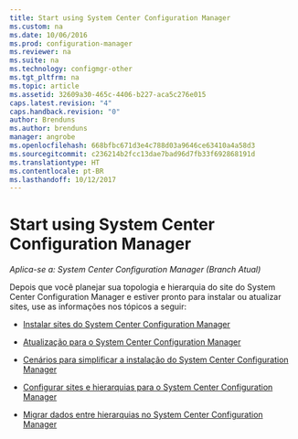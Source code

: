```yaml
---
title: Start using System Center Configuration Manager
ms.custom: na
ms.date: 10/06/2016
ms.prod: configuration-manager
ms.reviewer: na
ms.suite: na
ms.technology: configmgr-other
ms.tgt_pltfrm: na
ms.topic: article
ms.assetid: 32609a30-465c-4406-b227-aca5c276e015
caps.latest.revision: "4"
caps.handback.revision: "0"
author: Brenduns
ms.author: brenduns
manager: angrobe
ms.openlocfilehash: 668bfbc671d3e4c788d03a9646ce63410a4a58d3
ms.sourcegitcommit: c236214b2fcc13dae7bad96d7fb33f692868191d
ms.translationtype: HT
ms.contentlocale: pt-BR
ms.lasthandoff: 10/12/2017
---
```

# <a name="start-using-system-center-configuration-manager"></a>Start using System Center Configuration Manager

*Aplica-se a: System Center Configuration Manager (Branch Atual)*

Depois que você planejar sua topologia e hierarquia do site do System Center Configuration Manager e estiver pronto para instalar ou atualizar sites, use as informações nos tópicos a seguir:  

-   [Instalar sites do System Center Configuration Manager](/sccm/core/servers/deploy/install/installing-sites)  

-   [Atualização para o System Center Configuration Manager](../../../core/servers/deploy/install/upgrade-to-configuration-manager.md)  

-   [Cenários para simplificar a instalação do System Center Configuration Manager](../../../core/servers/deploy/install/scenarios-to-streamline-your-installation.md)  

-   [Configurar sites e hierarquias para o System Center Configuration Manager](../../../core/servers/deploy/configure/configure-sites-and-hierarchies.md)  

-   [Migrar dados entre hierarquias no System Center Configuration Manager](../../../core/migration/migrate-data-between-hierarchies.md)  
